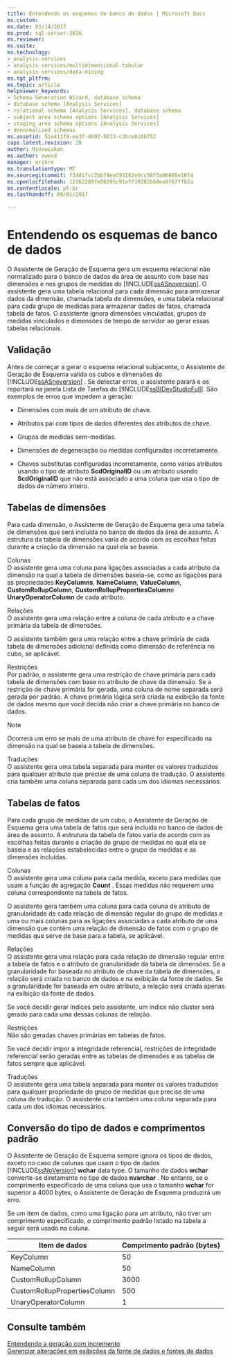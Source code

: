 ```yaml
---
title: Entendendo os esquemas de banco de dados | Microsoft Docs
ms.custom: 
ms.date: 03/14/2017
ms.prod: sql-server-2016
ms.reviewer: 
ms.suite: 
ms.technology:
- analysis-services
- analysis-services/multidimensional-tabular
- analysis-services/data-mining
ms.tgt_pltfrm: 
ms.topic: article
helpviewer_keywords:
- Schema Generation Wizard, database schema
- database schema [Analysis Services]
- relational schema [Analysis Services], database schema
- subject area schema options [Analysis Services]
- staging area schema options [Analysis Services]
- denormalized schemas
ms.assetid: 51e411f9-ee3f-4b92-9833-c2bce8c6b752
caps.latest.revision: 28
author: Minewiskan
ms.author: owend
manager: erikre
ms.translationtype: MT
ms.sourcegitcommit: f3481fcc2bb74eaf93182e6cc58f5a06666e10f4
ms.openlocfilehash: 12d62289fe08395c91eff39202b60ee0f67ff82a
ms.contentlocale: pt-br
ms.lasthandoff: 09/01/2017

---
```

# <a name="understanding-the-database-schemas"></a>Entendendo os esquemas de banco de dados
  O Assistente de Geração de Esquema gera um esquema relacional não normalizado para o banco de dados da área de assunto com base nas dimensões e nos grupos de medidas do [!INCLUDE[ssASnoversion](../../includes/ssasnoversion-md.md)]. O assistente gera uma tabela relacional para cada dimensão para armazenar dados da dimensão, chamada tabela de dimensões, e uma tabela relacional para cada grupo de medidas para armazenar dados de fatos, chamada tabela de fatos. O assistente ignora dimensões vinculadas, grupos de medidas vinculados e dimensões de tempo de servidor ao gerar essas tabelas relacionais.  
  
## <a name="validation"></a>Validação  
 Antes de começar a gerar o esquema relacional subjacente, o Assistente de Geração de Esquema valida os cubos e dimensões do [!INCLUDE[ssASnoversion](../../includes/ssasnoversion-md.md)] . Se detectar erros, o assistente parará e os reportará na janela Lista de Tarefas do [!INCLUDE[ssBIDevStudioFull](../../includes/ssbidevstudiofull-md.md)]. São exemplos de erros que impedem a geração:  
  
-   Dimensões com mais de um atributo de chave.  
  
-   Atributos pai com tipos de dados diferentes dos atributos de chave.  
  
-   Grupos de medidas sem-medidas.  
  
-   Dimensões de degeneração ou medidas configuradas incorretamente.  
  
-   Chaves substitutas configuradas incorretamente, como vários atributos usando o tipo de atributo **ScdOriginalID** ou um atributo usando **ScdOriginalID** que não está associado a uma coluna que usa o tipo de dados de número inteiro.  
  
## <a name="dimension-tables"></a>Tabelas de dimensões  
 Para cada dimensão, o Assistente de Geração de Esquema gera uma tabela de dimensões que será incluída no banco de dados da área de assunto. A estrutura da tabela de dimensões varia de acordo com as escolhas feitas durante a criação da dimensão na qual ela se baseia.  
  
 Colunas  
 O assistente gera uma coluna para ligações associadas a cada atributo da dimensão na qual a tabela de dimensões baseia-se, como as ligações para as propriedades **KeyColumns**, **NameColumn**, **ValueColumn**, **CustomRollupColumn**, **CustomRollupPropertiesColumn**e **UnaryOperatorColumn** de cada atributo.  
  
 Relações  
 O assistente gera uma relação entre a coluna de cada atributo e a chave primária da tabela de dimensões.  
  
 O assistente também gera uma relação entre a chave primária de cada tabela de dimensões adicional definida como dimensão de referência no cubo, se aplicável.  
  
 Restrições  
 Por padrão, o assistente gera uma restrição de chave primária para cada tabela de dimensões com base no atributo de chave da dimensão. Se a restrição de chave primária for gerada, uma coluna de nome separada será gerada por padrão. A chave primária lógica será criada na exibição da fonte de dados mesmo que você decida não criar a chave primária no banco de dados.  
  
> [!NOTE]  
>  Ocorrerá um erro se mais de uma atributo de chave for especificado na dimensão na qual se baseia a tabela de dimensões.  
  
 Traduções  
 O assistente gera uma tabela separada para manter os valores traduzidos para qualquer atributo que precise de uma coluna de tradução. O assistente cria também uma coluna separada para cada um dos idiomas necessários.  
  
## <a name="fact-tables"></a>Tabelas de fatos  
 Para cada grupo de medidas de um cubo, o Assistente de Geração de Esquema gera uma tabela de fatos que será incluída no banco de dados de área de assunto. A estrutura da tabela de fatos varia de acordo com as escolhas feitas durante a criação do grupo de medidas no qual ela se baseia e as relações estabelecidas entre o grupo de medidas e as dimensões incluídas.  
  
 Colunas  
 O assistente gera uma coluna para cada medida, exceto para medidas que usam a função de agregação **Count** . Essas medidas não requerem uma coluna correspondente na tabela de fatos.  
  
 O assistente gera também uma coluna para cada coluna de atributo de granularidade de cada relação de dimensão regular do grupo de medidas e uma ou mais colunas para as ligações associadas a cada atributo de uma dimensão que contém uma relação de dimensão de fatos com o grupo de medidas que serve de base para a tabela, se aplicável.  
  
 Relações  
 O assistente gera uma relação para cada relação de dimensão regular entre a tabela de fatos e o atributo de granularidade da tabela de dimensões. Se a granularidade for baseada no atributo de chave da tabela de dimensões, a relação será criada no banco de dados e na exibição da fonte de dados. Se a granularidade for baseada em outro atributo, a relação será criada apenas na exibição da fonte de dados.  
  
 Se você decidir gerar índices pelo assistente, um índice não cluster será gerado para cada uma dessas colunas de relação.  
  
 Restrições  
 Não são geradas chaves primárias em tabelas de fatos.  
  
 Se você decidir impor a integridade referencial, restrições de integridade referencial serão geradas entre as tabelas de dimensões e as tabelas de fatos sempre que aplicável.  
  
 Traduções  
 O assistente gera uma tabela separada para manter os valores traduzidos para qualquer propriedade do grupo de medidas que precise de uma coluna de tradução. O assistente cria também uma coluna separada para cada um dos idiomas necessários.  
  
## <a name="data-type-conversion-and-default-lengths"></a>Conversão do tipo de dados e comprimentos padrão  
 O Assistente de Geração de Esquema sempre ignora os tipos de dados, exceto no caso de colunas que usam o tipo de dados [!INCLUDE[ssNoVersion](../../includes/ssnoversion-md.md)] **wchar** data type. O tamanho de dados **wchar** converte-se diretamente no tipo de dados **nvarchar** . No entanto, se o comprimento especificado de uma coluna que usa o tamanho **wchar** for superior a 4000 bytes, o Assistente de Geração de Esquema produzirá um erro.  
  
 Se um item de dados, como uma ligação para um atributo, não tiver um comprimento especificado, o comprimento padrão listado na tabela a seguir será usado na coluna.  
  
|Item de dados|Comprimento padrão (bytes)|  
|---------------|------------------------------|  
|KeyColumn|50|  
|NameColumn|50|  
|CustomRollupColumn|3000|  
|CustomRollupPropertiesColumn|500|  
|UnaryOperatorColumn|1|  
  
## <a name="see-also"></a>Consulte também  
 [Entendendo a geração com incremento](../../analysis-services/multidimensional-models/understanding-incremental-generation.md)   
 [Gerenciar alterações em exibições da fonte de dados e fontes de dados](../../analysis-services/multidimensional-models/manage-changes-to-data-source-views-and-data-sources.md)  
  
  
